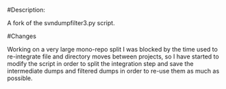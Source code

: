 
#Description:

A fork of the svndumpfilter3.py script.

#Changes

Working on a very large mono-repo split I was blocked by the time used to re-integrate
file and directory moves between projects, so I have started to modify the script in
order to split the integration step and save the intermediate dumps and filtered dumps
in order to re-use them as much as possible.

